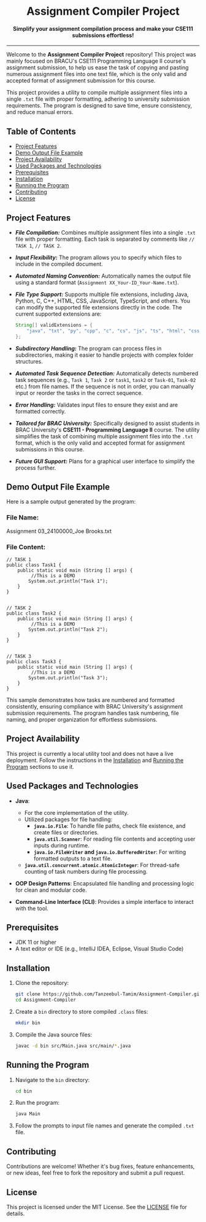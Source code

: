 <h1 align=center>Assignment Compiler Project</h1>
<h4 align=center>Simplify your assignment compilation process and make your CSE111 submissions effortless!</h4>

***

<break></break>

Welcome to the **Assignment Compiler Project** repository! This project was mainly focused on BRACU's CSE111 Programming Language II course's assignment submission, to help us ease the task of copying and pasting numerous assignment files into one text file, which is the only valid and accepted format of assignment submission for this course.

This project provides a utility to compile multiple assignment files into a single `.txt` file with proper formatting, adhering to university submission requirements. The program is designed to save time, ensure consistency, and reduce manual errors.

## Table of Contents

- [Project Features](#project-features)
- [Demo Output File Example](#demo-output-file-example)
- [Project Availability](#project-availability)
- [Used Packages and Technologies](#used-packages-and-technologies)
- [Prerequisites](#prerequisites)
- [Installation](#installation)
- [Running the Program](#running-the-program)
- [Contributing](#contributing)
- [License](#license)

## Project Features

- **_File Compilation:_** Combines multiple assignment files into a single `.txt` file with proper formatting. Each task is separated by comments like `// TASK 1`, `// TASK 2`.

- **_Input Flexibility:_** The program allows you to specify which files to include in the compiled document.

- **_Automated Naming Convention:_** Automatically names the output file using a standard format (`Assignment XX_Your-ID_Your-Name.txt`).

- **_File Type Support:_** Supports multiple file extensions, including Java, Python, C, C++, HTML, CSS, JavaScript, TypeScript, and others. You can modify the supported file extensions directly in the code. The current supported extensions are:

  ```java
  String[] validExtensions = {
      "java", "txt", "py", "cpp", "c", "cs", "js", "ts", "html", "css", "xml", "json"
  };
  ```

- **_Subdirectory Handling:_** The program can process files in subdirectories, making it easier to handle projects with complex folder structures.

- **_Automated Task Sequence Detection:_** Automatically detects numbered task sequences (e.g., `Task 1`, `Task 2` or `task1`, `task2` or `Task-01`, `Task-02` etc.) from file names. If the sequence is not in order, you can manually input or reorder the tasks in the correct sequence.

- **_Error Handling:_** Validates input files to ensure they exist and are formatted correctly.

- **_Tailored for BRAC University:_** Specifically designed to assist students in BRAC University's **CSE111 - Programming Language II** course. The utility simplifies the task of combining multiple assignment files into the `.txt` format, which is the only valid and accepted format for assignment submissions in this course.

- **_Future GUI Support:_** Plans for a graphical user interface to simplify the process further.

## Demo Output File Example

Here is a sample output generated by the program:

### File Name:

Assignment 03_24100000_Joe Brooks.txt

### File Content:

```
// TASK 1
public class Task1 {
    public static void main (String [] args) {
         //This is a DEMO
        System.out.println("Task 1");
    }
}


// TASK 2
public class Task2 {
    public static void main (String [] args) {
         //This is a DEMO
        System.out.println("Task 2");
    }
}


// TASK 3
public class Task3 {
    public static void main (String [] args) {
         //This is a DEMO
        System.out.println("Task 3");
    }
}
```

This sample demonstrates how tasks are numbered and formatted consistently, ensuring compliance with BRAC University's assignment submission requirements. The program handles task numbering, file naming, and proper organization for effortless submissions.

## Project Availability

This project is currently a local utility tool and does not have a live deployment. Follow the instructions in the [Installation](#installation) and [Running the Program](#running-the-program) sections to use it.

## Used Packages and Technologies

- **Java**:
  - For the core implementation of the utility.
  - Utilized packages for file handling:
    - **`java.io.File`**: To handle file paths, check file existence, and create files or directories.
    - **`java.util.Scanner`**: For reading file contents and accepting user inputs during runtime.
    - **`java.io.FileWriter` and `java.io.BufferedWriter`**: For writing formatted outputs to a text file.
  - **`java.util.concurrent.atomic.AtomicInteger`**: For thread-safe counting of task numbers during file processing.

- **OOP Design Patterns**: Encapsulated file handling and processing logic for clean and modular code.

- **Command-Line Interface (CLI)**: Provides a simple interface to interact with the tool.

## Prerequisites

- JDK 11 or higher
- A text editor or IDE (e.g., IntelliJ IDEA, Eclipse, Visual Studio Code)

## Installation

1. Clone the repository:

   ```sh
   git clone https://github.com/Tanzeebul-Tamim/Assignment-Compiler.git
   cd Assignment-Compiler
   ```

2. Create a `bin` directory to store compiled `.class` files:

   ```sh
   mkdir bin
   ```

3. Compile the Java source files:
   ```sh
   javac -d bin src/Main.java src/main/*.java
   ```

## Running the Program

1. Navigate to the `bin` directory:

   ```sh
   cd bin
   ```

2. Run the program:

   ```sh
   java Main
   ```

3. Follow the prompts to input file names and generate the compiled `.txt` file.

## Contributing

Contributions are welcome! Whether it's bug fixes, feature enhancements, or new ideas, feel free to fork the repository and submit a pull request.

## License

This project is licensed under the MIT License. See the [LICENSE](LICENSE) file for details.
